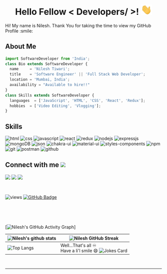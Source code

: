 


<h1 align="center"> Hello Fellow < Developers/ >! <img src="https://raw.githubusercontent.com/ABSphreak/ABSphreak/master/gifs/Hi.gif" width="35" /> </h1>



<div size='20px'> Hi! My name is Nilesh. Thank You for taking the time to view my GitHub Profile :smile: 
</div>

<h2> About Me </h2>

<img src="https://camo.githubusercontent.com/cae12fddd9d6982901d82580bdf321d81fb299141098ca1c2d4891870827bf17/68747470733a2f2f6d69726f2e6d656469756d2e636f6d2f6d61782f313336302f302a37513379765349765f7430696f4a2d5a2e676966" width="350" align="right" alt="" />

```js
import SoftwareDeveloper from 'India';
class Bio extends SoftwareDeveloper {
  name     = 'Nilesh Tiwari';
  title    = 'Software Engineer' || 'Full Stack Web Developer';
  location = 'Mumbai, India';
  availability = "Available to hire!!"
}
class Skills extends SoftwareDeveloper {
  languages  = ['JavaScript', 'HTML', 'CSS', 'React', 'Redux'];
  hobbies  = ['Video Editing', 'Vlogging'];
}
```



<h2> Skills </h2>
 
 <p>
  <img src="https://img.shields.io/badge/html5-%23E34F26.svg?style=for-the-badge&logo=html5&logoColor=white" alt="html"/>
  <img src="https://img.shields.io/badge/css3-%231572B6.svg?style=for-the-badge&logo=css3&logoColor=white" alt="css"/>
  <img src="https://img.shields.io/badge/javascript-%23323330.svg?style=for-the-badge&logo=javascript&logoColor=%23F7DF1E" alt="javascript"/>
  <img src="https://img.shields.io/badge/react-%2320232a.svg?style=for-the-badge&logo=react&logoColor=%2361DAFB" alt="react"/>
  <img src="https://img.shields.io/badge/redux-%23593d88.svg?style=for-the-badge&logo=redux&logoColor=white" alt="redux"/>
  <img src="https://img.shields.io/badge/Node.js-339933?style=for-the-badge&logo=nodedotjs&logoColor=white" alt="nodejs" />
  <img src="https://img.shields.io/badge/express.js-%23404d59.svg?style=for-the-badge&logo=express&logoColor=%2361DAFB" alt="expressjs" />
  <img src="https://img.shields.io/badge/MongoDB-%234ea94b.svg?style=for-the-badge&logo=mongodb&logoColor=white" alt="mongoDB" />
  <img src="https://img.shields.io/badge/json-5E5C5C?style=for-the-badge&logo=json&logoColor=white" alt="json" />
  <img src="https://img.shields.io/badge/Chakra--UI-319795?style=for-the-badge&logo=chakra-ui&logoColor=white" alt="chakra-ui" />
  <img src="https://img.shields.io/badge/Material%20UI-007FFF?style=for-the-badge&logo=mui&logoColor=white" alt="material-ui" />
  <img src="https://img.shields.io/badge/styled--components-DB7093?style=for-the-badge&logo=styled-components&logoColor=white" alt="styles-components" /> 
  <img src="https://img.shields.io/badge/NPM-%23000000.svg?style=for-the-badge&logo=npm&logoColor=white" alt="npm"/>
  <img src="https://img.shields.io/badge/Git-f44d27?style=for-the-badge&logo=git&logoColor=white" alt="git"/>
  <img src="https://img.shields.io/badge/Postman-FF6C37?style=for-the-badge&logo=Postman&logoColor=white" alt="postman"/>
  <img src="https://img.shields.io/badge/GitHub-100000?style=for-the-badge&logo=github&logoColor=white" alt="github"/>
</p>


<h2> Connect with me <img src='https://raw.githubusercontent.com/ShahriarShafin/ShahriarShafin/main/Assets/handshake.gif' width="100px"> </h2>
<a href = 'https://www.linkedin.com/in/nilesh-tiwari14/'> <img width = '32px' align= 'center' src="https://raw.githubusercontent.com/rahulbanerjee26/githubAboutMeGenerator/main/icons/linked-in-alt.svg"/></a> 
<a href = 'https://nilesh-tiwari-portfolio.netlify.app'> <img width = '32px' align= 'center' src="https://raw.githubusercontent.com/rahulbanerjee26/githubAboutMeGenerator/main/icons/portfolio.png"/></a> 
<a href = 'https://www.github.com/Nilesh1409'> <img width = '32px' align= 'center' src="https://raw.githubusercontent.com/rahulbanerjee26/githubAboutMeGenerator/main/icons/github.svg"/></a>
  
  <br/>
  <br/>
  <br/>
<p align="left"> <img src="https://komarev.com/ghpvc/?username=Nilesh1409&label=Profile%20views&color=32a846&style=flat" alt="views" />
<a href="https://github.com/akashkmt?tab=followers"><img src="https://img.shields.io/github/followers/Nilesh1409?label=Followers&style=social" alt="GitHub Badge"></a>
</p>
  
<br>
<br>
  <br>
  
[![Nilesh's GitHub Activity Graph](https://activity-graph.herokuapp.com/graph?username=Nilesh1409&theme=tokyonight)]

| ![Nilesh's github stats](https://github-readme-stats.vercel.app/api?username=Nilesh1409&show_icons=true&theme=tokyonight) | ![Nilesh GitHub Streak](https://github-readme-streak-stats.herokuapp.com/?user=Nilesh1409&theme=tokyonight) |
| --- | --- |
| ![Top Langs](https://github-readme-stats.vercel.app/api/top-langs/?username=Nilesh1409&theme=tokyonight) | Well...That's all ♾️ <br> Have a li'l smile 😄 ![Jokes Card](https://readme-jokes.vercel.app/api?theme=tokyonight)|




<br>


-----

